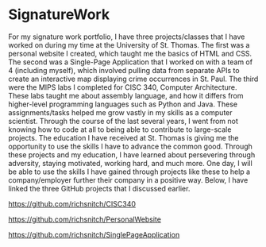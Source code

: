 # SignatureWork
For my signature work portfolio, I have three projects/classes that I have worked on during my time at the University of St. Thomas. The first was a personal website I created, which taught me the basics of HTML and CSS. The second was a Single-Page Application that I worked on with a team of 4 (including myself), which involved pulling data from separate APIs to create an interactive map displaying crime occurrences in St. Paul. The third were the MIPS labs I completed for CISC 340, Computer Architecture. These labs taught me about assembly language, and how it differs from higher-level programming languages such as Python and Java. These assignments/tasks helped me grow vastly in my skills as a computer scientist. Through the course of the last several years, I went from not knowing how to code at all to being able to contribute to large-scale projects. The education I have received at St. Thomas is giving me the opportunity to use the skills I have to advance the common good. Through these projects and my education, I have learned about persevering through adversity, staying motivated, working hard, and much more. One day, I will be able to use the skills I have gained through projects like these to help a company/employer further their company in a positive way. Below, I have linked the three GitHub projects that I discussed earlier. 

https://github.com/richsnitch/CISC340

https://github.com/richsnitch/PersonalWebsite

https://github.com/richsnitch/SinglePageApplication
